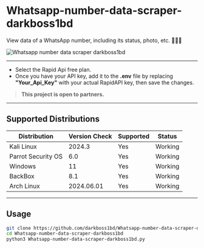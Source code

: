# Whatsapp-number-data-scraper-darkboss1bd
View data of a WhatsApp number, including its status, photo, etc. 🕵🏽‍♂️

<img src="https://i.ibb.co.com/v48STCtp/data-bd.png" title="Whatsapp number data scraper darkboss1bd">

---

- Select the Rapid Api free plan.
- Once you have your API key, add it to the **.env** file by replacing **"Your_Api_Key"** with your actual RapidAPI key, then save the changes.


> **This project is open to partners.**

---

## Supported Distributions
| Distribution        | Version Check | Supported | Status   |
|---------------------|---------------|-----------|----------|
| Kali Linux          | 2024.3        | Yes       | Working  |
| Parrot Security OS  | 6.0           | Yes       | Working  |
| Windows             | 11            | Yes       | Working  |
| BackBox             | 8.1           | Yes       | Working  |
| Arch Linux          | 2024.06.01    | Yes       | Working  |

---

## Usage
```bash
git clone https://github.com/darkboss1bd/Whatsapp-number-data-scraper-darkboss1bd.git
cd Whatsapp-number-data-scraper-darkboss1bd
python3 Whatsapp-number-data-scraper-darkboss1bd.py
```

